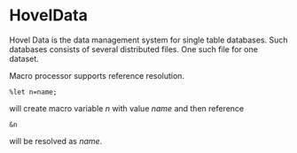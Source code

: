 # HovelData
Hovel Data is the data management system for single table databases. Such databases consists of several distributed files. One such file for one dataset.

Macro processor supports reference resolution.
```
%let n=name;
```
will create macro variable *n* with value *name*
and then reference
```
&n
```
will be resolved as *name*.